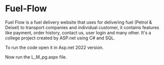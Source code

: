 # Fuel-Flow

Fuel Flow is a fuel delivery website that uses for delivering fuel (Petrol & Deisel) to transport companies and individual customer, it contains features like payment, order history, contact us, user login and many other. It's a college project created by ASP.net using C# and SQL.

To run the code open it in Asp.net 2022 version.

Now run the L_M_pg.aspx file.
